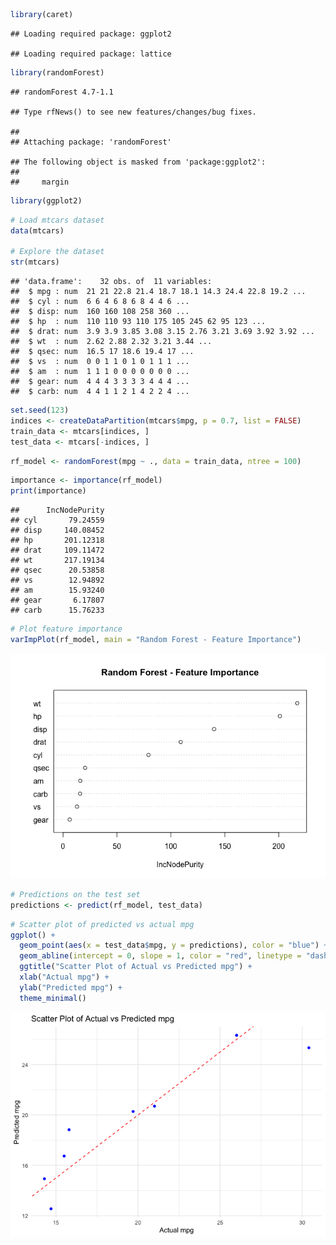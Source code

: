 ``` r
library(caret)
```

    ## Loading required package: ggplot2

    ## Loading required package: lattice

``` r
library(randomForest)
```

    ## randomForest 4.7-1.1

    ## Type rfNews() to see new features/changes/bug fixes.

    ## 
    ## Attaching package: 'randomForest'

    ## The following object is masked from 'package:ggplot2':
    ## 
    ##     margin

``` r
library(ggplot2)
```

``` r
# Load mtcars dataset
data(mtcars)

# Explore the dataset
str(mtcars)
```

    ## 'data.frame':    32 obs. of  11 variables:
    ##  $ mpg : num  21 21 22.8 21.4 18.7 18.1 14.3 24.4 22.8 19.2 ...
    ##  $ cyl : num  6 6 4 6 8 6 8 4 4 6 ...
    ##  $ disp: num  160 160 108 258 360 ...
    ##  $ hp  : num  110 110 93 110 175 105 245 62 95 123 ...
    ##  $ drat: num  3.9 3.9 3.85 3.08 3.15 2.76 3.21 3.69 3.92 3.92 ...
    ##  $ wt  : num  2.62 2.88 2.32 3.21 3.44 ...
    ##  $ qsec: num  16.5 17 18.6 19.4 17 ...
    ##  $ vs  : num  0 0 1 1 0 1 0 1 1 1 ...
    ##  $ am  : num  1 1 1 0 0 0 0 0 0 0 ...
    ##  $ gear: num  4 4 4 3 3 3 3 4 4 4 ...
    ##  $ carb: num  4 4 1 1 2 1 4 2 2 4 ...

``` r
set.seed(123)
indices <- createDataPartition(mtcars$mpg, p = 0.7, list = FALSE)
train_data <- mtcars[indices, ]
test_data <- mtcars[-indices, ]
```

``` r
rf_model <- randomForest(mpg ~ ., data = train_data, ntree = 100)
```

``` r
importance <- importance(rf_model)
print(importance)
```

    ##      IncNodePurity
    ## cyl       79.24559
    ## disp     140.08452
    ## hp       201.12318
    ## drat     109.11472
    ## wt       217.19134
    ## qsec      20.53858
    ## vs        12.94892
    ## am        15.93240
    ## gear       6.17807
    ## carb      15.76233

``` r
# Plot feature importance
varImpPlot(rf_model, main = "Random Forest - Feature Importance")
```

![](SVM_files/figure-markdown_github/unnamed-chunk-6-1.png)

``` r
# Predictions on the test set
predictions <- predict(rf_model, test_data)
```

``` r
# Scatter plot of predicted vs actual mpg
ggplot() +
  geom_point(aes(x = test_data$mpg, y = predictions), color = "blue") +
  geom_abline(intercept = 0, slope = 1, color = "red", linetype = "dashed") +
  ggtitle("Scatter Plot of Actual vs Predicted mpg") +
  xlab("Actual mpg") +
  ylab("Predicted mpg") +
  theme_minimal()
```

![](SVM_files/figure-markdown_github/unnamed-chunk-8-1.png)
